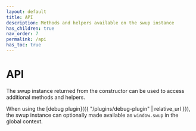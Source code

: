 ```yaml
---
layout: default
title: API
description: Methods and helpers available on the swup instance
has_children: true
nav_order: 7
permalink: /api
has_toc: true
---
```


# API

The swup instance returned from the constructor can be used to access additional methods and helpers.

When using the [debug plugin]({{ "/plugins/debug-plugin" | relative_url }}), the swup instance can optionally made available as `window.swup` in the global context.
